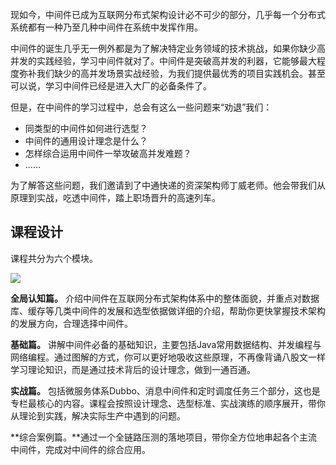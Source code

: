 现如今，中间件已成为互联网分布式架构设计必不可少的部分，几乎每一个分布式系统都有一种乃至几种中间件在系统中发挥作用。

中间件的诞生几乎无一例外都是为了解决特定业务领域的技术挑战，如果你缺少高并发的实践经验，学习中间件就对了。中间件是突破高并发的利器，它能够最大程度弥补我们缺少的高并发场景实战经验，为我们提供最优秀的项目实践机会。甚至可以说，学习中间件已经是进入大厂的必备条件了。

但是，在中间件的学习过程中，总会有这么一些问题来“劝退”我们：

- 同类型的中间件如何进行选型？
- 中间件的通用设计理念是什么？
- 怎样综合运用中间件一举攻破高并发难题？
- ……

为了解答这些问题，我们邀请到了中通快递的资深架构师丁威老师。他会带我们从原理到实战，吃透中间件，踏上职场晋升的高速列车。

## 课程设计

课程共分为六个模块。

![](https://static001.geekbang.org/resource/image/27/40/27f328ea2a6f685e3016e20ba287c040.jpg)

**全局认知篇。** 介绍中间件在互联网分布式架构体系中的整体面貌，并重点对数据库、缓存等几类中间件的发展和选型依据做详细的介绍，帮助你更快掌握技术架构的发展方向，合理选择中间件。

**基础篇。** 讲解中间件必备的基础知识，主要包括Java常用数据结构、并发编程与网络编程。通过图解的方式，你可以更好地吸收这些原理，不再像背诵八股文一样学习理论知识，而是通过技术背后的设计理念，做到一通百通。

**实战篇。** 包括微服务体系Dubbo、消息中间件和定时调度任务三个部分，这也是专栏最核心的内容。课程会按照设计理念、选型标准、实战演练的顺序展开，带你从理论到实践，解决实际生产中遇到的问题。

**综合案例篇。**通过一个全链路压测的落地项目，带你全方位地串起各个主流中间件，完成对中间件的综合应用。